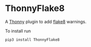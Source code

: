 # ThonnyFlake8
A [Thonny](https://github.com/thonny/thonny) plugin to add [flake8](https://github.com/PyCQA/flake8) warnings.

To install run
```bash
pip3 install ThonnyFlake8
```

